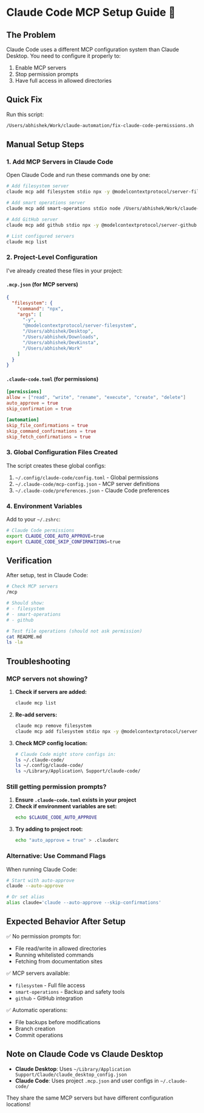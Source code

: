 # Claude Code MCP Setup Guide 🔧

## The Problem
Claude Code uses a different MCP configuration system than Claude Desktop. You need to configure it properly to:
1. Enable MCP servers
2. Stop permission prompts
3. Have full access in allowed directories

## Quick Fix

Run this script:
```bash
/Users/abhishek/Work/claude-automation/fix-claude-code-permissions.sh
```

## Manual Setup Steps

### 1. Add MCP Servers in Claude Code

Open Claude Code and run these commands one by one:

```bash
# Add filesystem server
claude mcp add filesystem stdio npx -y @modelcontextprotocol/server-filesystem /Users/abhishek/Work /Users/abhishek/Desktop /Users/abhishek/Downloads /Users/abhishek/DevKinsta

# Add smart operations server
claude mcp add smart-operations stdio node /Users/abhishek/Work/claude-automation/mcp-smart-ops.js

# Add GitHub server
claude mcp add github stdio npx -y @modelcontextprotocol/server-github

# List configured servers
claude mcp list
```

### 2. Project-Level Configuration

I've already created these files in your project:

#### `.mcp.json` (for MCP servers)
```json
{
  "filesystem": {
    "command": "npx",
    "args": [
      "-y",
      "@modelcontextprotocol/server-filesystem",
      "/Users/abhishek/Desktop",
      "/Users/abhishek/Downloads",
      "/Users/abhishek/DevKinsta",
      "/Users/abhishek/Work"
    ]
  }
}
```

#### `.claude-code.toml` (for permissions)
```toml
[permissions]
allow = ["read", "write", "rename", "execute", "create", "delete"]
auto_approve = true
skip_confirmation = true

[automation]
skip_file_confirmations = true
skip_command_confirmations = true
skip_fetch_confirmations = true
```

### 3. Global Configuration Files Created

The script creates these global configs:

1. `~/.config/claude-code/config.toml` - Global permissions
2. `~/.claude-code/mcp-config.json` - MCP server definitions
3. `~/.claude-code/preferences.json` - Claude Code preferences

### 4. Environment Variables

Add to your `~/.zshrc`:

```bash
# Claude Code permissions
export CLAUDE_CODE_AUTO_APPROVE=true
export CLAUDE_CODE_SKIP_CONFIRMATIONS=true
```

## Verification

After setup, test in Claude Code:

```bash
# Check MCP servers
/mcp

# Should show:
# - filesystem
# - smart-operations  
# - github

# Test file operations (should not ask permission)
cat README.md
ls -la
```

## Troubleshooting

### MCP servers not showing?

1. **Check if servers are added:**
   ```bash
   claude mcp list
   ```

2. **Re-add servers:**
   ```bash
   claude mcp remove filesystem
   claude mcp add filesystem stdio npx -y @modelcontextprotocol/server-filesystem /Users/abhishek/Work
   ```

3. **Check MCP config location:**
   ```bash
   # Claude Code might store configs in:
   ls ~/.claude-code/
   ls ~/.config/claude-code/
   ls ~/Library/Application\ Support/claude-code/
   ```

### Still getting permission prompts?

1. **Ensure `.claude-code.toml` exists in your project**
2. **Check if environment variables are set:**
   ```bash
   echo $CLAUDE_CODE_AUTO_APPROVE
   ```
3. **Try adding to project root:**
   ```bash
   echo "auto_approve = true" > .clauderc
   ```

### Alternative: Use Command Flags

When running Claude Code:
```bash
# Start with auto-approve
claude --auto-approve

# Or set alias
alias claude='claude --auto-approve --skip-confirmations'
```

## Expected Behavior After Setup

✅ No permission prompts for:
- File read/write in allowed directories
- Running whitelisted commands
- Fetching from documentation sites

✅ MCP servers available:
- `filesystem` - Full file access
- `smart-operations` - Backup and safety tools
- `github` - GitHub integration

✅ Automatic operations:
- File backups before modifications
- Branch creation
- Commit operations

## Note on Claude Code vs Claude Desktop

- **Claude Desktop**: Uses `~/Library/Application Support/Claude/claude_desktop_config.json`
- **Claude Code**: Uses project `.mcp.json` and user configs in `~/.claude-code/`

They share the same MCP servers but have different configuration locations!
